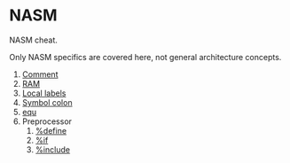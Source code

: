 # NASM

NASM cheat.

Only NASM specifics are covered here, not general architecture concepts.

1.  [Comment](comment.asm)
1.  [RAM](ram.asm)
1.  [Local labels](local_labels.asm)
1.  [Symbol colon](symbol-colon.asm)
1.  [equ](equ.asm)
1.  Preprocessor
    1. [%define](define.asm)
    1. [%if](if.asm)
    1. [%include](include.asm)
